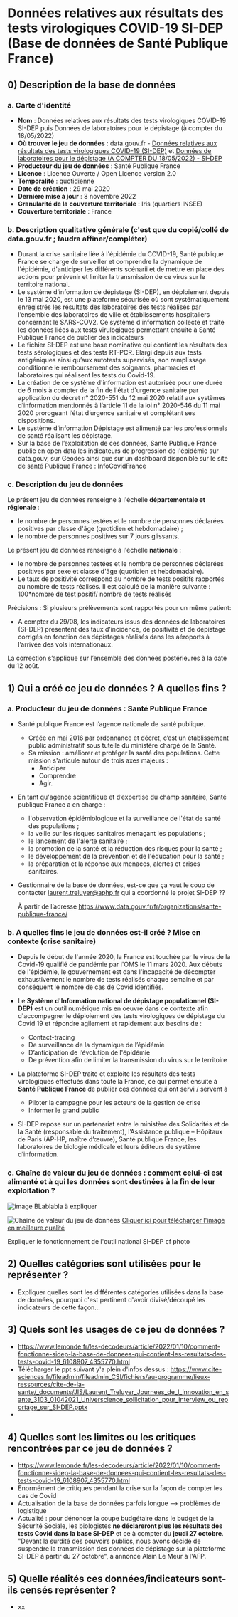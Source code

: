 # Données relatives aux résultats des tests virologiques COVID-19 SI-DEP (Base de données de Santé Publique France)

## 0) Description de la base de données
### a. Carte d'identité

* __Nom__ : Données relatives aux résultats des tests virologiques COVID-19 SI-DEP puis Données de laboratoires pour le dépistage (à compter du 18/05/2022)  
* __Où trouver le jeu de données__ : data.gouv.fr - [Données relatives aux résultats des tests virologiques COVID-19 (SI-DEP)](https://www.data.gouv.fr/fr/datasets/donnees-relatives-aux-resultats-des-tests-virologiques-covid-19/) et [Données de laboratoires pour le dépistage (A COMPTER DU 18/05/2022) - SI-DEP](https://www.data.gouv.fr/fr/datasets/donnees-de-laboratoires-pour-le-depistage-a-compter-du-18-05-2022-si-dep/)  
* __Producteur du jeu de données__ : Santé Publique France  
* __Licence__ : Licence Ouverte / Open Licence version 2.0  
* __Temporalité__ : quotidienne  
* __Date de création__ : 29 mai 2020  
* __Dernière mise à jour__ : 8 novembre 2022  
* __Granularité de la couverture territoriale__ : Iris (quartiers INSEE)  
* __Couverture territoriale__ : France  

### b. Description qualitative générale (c'est que du copié/collé de data.gouv.fr ; faudra affiner/compléter)

* Durant la crise sanitaire liée à l'épidémie du COVID-19, Santé publique France se charge de surveiller et comprendre la dynamique de l'épidémie, d'anticiper les différents scénarii et de mettre en place des actions pour prévenir et limiter la transmission de ce virus sur le territoire national.
* Le système d’information de dépistage (SI-DEP), en déploiement depuis le 13 mai 2020, est une plateforme sécurisée où sont systématiquement enregistrés les résultats des laboratoires des tests réalisés par l’ensemble des laboratoires de ville et établissements hospitaliers concernant le SARS-COV2. Ce système d'information collecte et traite les données liées aux tests virulogiques permettant ensuite à Santé Publique France de publier des indicateurs
* Le fichier SI-DEP est une base nominative qui contient les résultats des tests sérologiques et des tests RT-PCR. Elargi depuis aux tests antigéniques ainsi qu’aux autotests supervisés, son remplissage conditionne le remboursement des soignants, pharmacies et laboratoires qui réalisent les tests du Covid-19.
* La création de ce système d'information est autorisée pour une durée de 6 mois à compter de la fin de l'état d'urgence sanitaire par application du décret n° 2020-551 du 12 mai 2020 relatif aux systèmes d’information mentionnés à l’article 11 de la loi n° 2020-546 du 11 mai 2020 prorogeant l’état d’urgence sanitaire et complétant ses dispositions.
* Le système d’information Dépistage est alimenté par les professionnels de santé réalisant les dépistage.  
* Sur la base de l’exploitation de ces données, Santé Publique France publie en open data les indicateurs de progression de l'épidémie sur data.gouv, sur Geodes ainsi que sur un dashboard disponible sur le site de santé Publique France : InfoCovidFrance  

### c. Description du jeu de données

Le présent jeu de données renseigne à l'échelle __départementale et régionale__ :  
* le nombre de personnes testées et le nombre de personnes déclarées positives par classe d'âge (quotidien et hebdomadaire) ;  
* le nombre de personnes positives sur 7 jours glissants.  

Le présent jeu de données renseigne à l'échelle __nationale__ :  
* le nombre de personnes testées et le nombre de personnes déclarées positives par sexe et classe d'âge (quotidien et hebdomadaire).  
* Le taux de positivité correspond au nombre de tests positifs rapportés au nombre de tests réalisés. Il est calculé de la manière suivante : 100*nombre de test positif/ nombre de tests réalisés  

Précisions : Si plusieurs prélèvements sont rapportés pour un même patient:

* A compter du 29/08, les indicateurs issus des données de laboratoires (SI-DEP) présentent des taux d’incidence, de positivité et de dépistage corrigés en fonction des dépistages réalisés dans les aéroports à l’arrivée des vols internationaux.  

La correction s’applique sur l’ensemble des données postérieures à la date du 12 août.  

## 1) Qui a créé ce jeu de données ? A quelles fins ?

### a. Producteur du jeu de données : Santé Publique France
	
* Santé publique France est l’agence nationale de santé publique.  
   * Créée en mai 2016 par ordonnance et décret, c’est un établissement public administratif sous tutelle du ministère chargé de la Santé.  
   * Sa mission : améliorer et protéger la santé des populations. Cette mission s'articule autour de trois axes majeurs :  
      * Anticiper  
      * Comprendre  
      * Agir.  
* En tant qu'agence scientifique et d’expertise du champ sanitaire, Santé publique France a en charge :  
   * l'observation épidémiologique et la surveillance de l'état de santé des populations ;  
   * la veille sur les risques sanitaires menaçant les populations ;  
   * le lancement de l'alerte sanitaire ;  
   * la promotion de la santé et la réduction des risques pour la santé ;  
   * le développement de la prévention et de l'éducation pour la santé ;  
   * la préparation et la réponse aux menaces, alertes et crises sanitaires.  
   
* Gestionnaire de la base de données, est-ce que ça vaut le coup de contacter  laurent.treluyer@aphp.fr qui a coordonné le projet SI-DEP ??
	
	À partir de l’adresse <https://www.data.gouv.fr/fr/organizations/sante-publique-france/> 
	
### b. A quelles fins le jeu de données est-il créé ? Mise en contexte (crise sanitaire)

* Depuis le début de l'année 2020, la France est touchée par le virus de la Covid-19 qualifié de pandémie par l'OMS le 11 mars 2020. Aux débuts de l'épidémie, le gouvernement est dans l'incapacité de décompter exhaustivement le nombre de tests réalisés chaque semaine et par conséquent le nombre de cas de Covid identifiés. 
* Le __Système d'Information national de dépistage populationnel (SI-DEP)__ est un outil numérique mis en oeuvre dans ce contexte afin d'accompagner le déploiement des tests virologiques de dépistage du Covid 19 et répondre agilement et rapidement aux besoins de :
   * Contact-tracing
   * De surveillance de la dynamique de l’épidémie
   * D’anticipation de l’évolution de l'épidémie
   * De prévention afin de limiter la transmission du virus sur le territoire

* La plateforme SI-DEP traite et exploite les résultats des tests virologiques effectués dans toute la France, ce qui permet ensuite à __Santé Publique France__ de publier ces données qui ont servi / servent à  
   * Piloter la campagne pour les acteurs de la gestion de crise
   * Informer le grand public 

* SI-DEP repose sur un partenariat entre le ministère des Solidarités et de la Santé (responsable du traitement), l’Assistance publique – Hôpitaux de Paris (AP-HP, maître d’œuvre), Santé publique France, les laboratoires de biologie médicale et leurs éditeurs de système d’information.
   
### c. Chaîne de valeur du jeu de données : comment celui-ci est alimenté et à qui les données sont destinées à la fin de leur exploitation ?

![image](https://user-images.githubusercontent.com/115630281/202455831-5c8109da-b93f-49d5-be95-1d329e80f29e.png)
BLablabla à expliquer

![Chaîne de valeur du jeu de données](https://www.santepubliquefrance.fr/var/site/storage/images/2/8/0/7/3107082-1-fre-FR/miniature_infog_covid_sidep_220721.JPG)
[Cliquer ici pour télécharger l'image en meilleure qualité](https://www.santepubliquefrance.fr/content/download/362234/3107084?version=1)

Expliquer le fonctionnement de l'outil national SI-DEP cf photo

## 2) Quelles catégories sont utilisées pour le représenter ?

* Expliquer quelles sont les différentes catégories utilisées dans la base de données, pourquoi c'est pertinent d'avoir divisé/découpé les indicateurs de cette façon…
  

## 3) Quels sont les usages de ce jeu de données ?

* https://www.lemonde.fr/les-decodeurs/article/2022/01/10/comment-fonctionne-sidep-la-base-de-donnees-qui-contient-les-resultats-des-tests-covid-19_6108907_4355770.html
* Télécharger le ppt suivant y'a plein d'infos dessus : https://www.cite-sciences.fr/fileadmin/fileadmin_CSI/fichiers/au-programme/lieux-ressources/cite-de-la-sante/_documents/JIS/Laurent_Treluyer_Journees_de_l_innovation_en_sante_3103_01042021_Universcience_sollicitation_pour_interview_ou_reportage_sur_SI-DEP.pptx
*

## 4) Quelles sont les limites ou les critiques rencontrées par ce jeu de données ?

* https://www.lemonde.fr/les-decodeurs/article/2022/01/10/comment-fonctionne-sidep-la-base-de-donnees-qui-contient-les-resultats-des-tests-covid-19_6108907_4355770.html
* Enormément de critiques pendant la crise sur la façon de compter les cas de Covid  
* Actualisation de la base de données parfois longue --> problèmes de logistique
* Actualité : pour dénoncer la coupe budgétaire dans le budget de la Sécurité Sociale, les biologistes __ne déclareront plus les résultats des tests Covid dans la base SI-DEP__ et ce à compter du __jeudi 27 octobre__. "Devant la surdité des pouvoirs publics, nous avons décidé de suspendre la transmission des données de dépistage sur la plateforme SI-DEP à partir du 27 octobre", a annoncé Alain Le Meur à l'AFP.  
	

## 5) Quelle réalités ces données/indicateurs sont-ils censés représenter ?

* xx  

